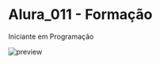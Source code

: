 # Alura_011 - Formação 
Iniciante em Programação

![preview](https://7h14g0d.github.io/Alura_011/Certificado.png)
